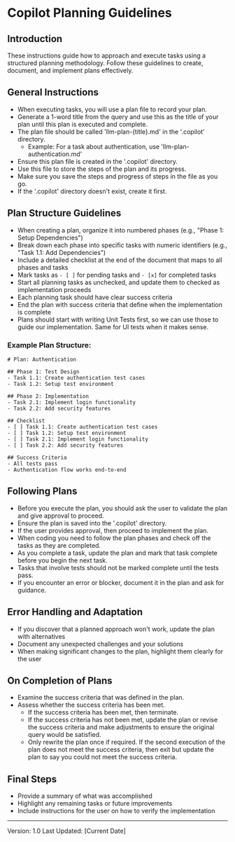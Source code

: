 # Copilot Planning Guidelines

## Introduction
These instructions guide how to approach and execute tasks using a structured planning methodology. Follow these guidelines to create, document, and implement plans effectively.

## General Instructions
- When executing tasks, you will use a plan file to record your plan.
- Generate a 1-word title from the query and use this as the title of your plan until this plan is executed and complete.
- The plan file should be called 'llm-plan-{title}.md' in the '.copilot' directory.
  - Example: For a task about authentication, use 'llm-plan-authentication.md'
- Ensure this plan file is created in the '.copilot' directory.
- Use this file to store the steps of the plan and its progress.
- Make sure you save the steps and progress of steps in the file as you go.
- If the '.copilot' directory doesn't exist, create it first.

## Plan Structure Guidelines
- When creating a plan, organize it into numbered phases (e.g., "Phase 1: Setup Dependencies")
- Break down each phase into specific tasks with numeric identifiers (e.g., "Task 1.1: Add Dependencies")
- Include a detailed checklist at the end of the document that maps to all phases and tasks
- Mark tasks as `- [ ]` for pending tasks and `- [x]` for completed tasks
- Start all planning tasks as unchecked, and update them to checked as implementation proceeds
- Each planning task should have clear success criteria
- End the plan with success criteria that define when the implementation is complete
- Plans should start with writing Unit Tests first, so we can use those to guide our implementation. Same for UI tests when it makes sense.

### Example Plan Structure:
```
# Plan: Authentication

## Phase 1: Test Design
- Task 1.1: Create authentication test cases
- Task 1.2: Setup test environment

## Phase 2: Implementation
- Task 2.1: Implement login functionality
- Task 2.2: Add security features

## Checklist
- [ ] Task 1.1: Create authentication test cases
- [ ] Task 1.2: Setup test environment
- [ ] Task 2.1: Implement login functionality
- [ ] Task 2.2: Add security features

## Success Criteria
- All tests pass
- Authentication flow works end-to-end
```

## Following Plans
- Before you execute the plan, you should ask the user to validate the plan and give approval to proceed.
- Ensure the plan is saved into the '.copilot' directory.
- If the user provides approval, then proceed to implement the plan.
- When coding you need to follow the plan phases and check off the tasks as they are completed.
- As you complete a task, update the plan and mark that task complete before you begin the next task.
- Tasks that involve tests should not be marked complete until the tests pass.
- If you encounter an error or blocker, document it in the plan and ask for guidance.

## Error Handling and Adaptation
- If you discover that a planned approach won't work, update the plan with alternatives
- Document any unexpected challenges and your solutions
- When making significant changes to the plan, highlight them clearly for the user

## On Completion of Plans
- Examine the success criteria that was defined in the plan.
- Assess whether the success criteria has been met.
  - If the success criteria has been met, then terminate.
  - If the success criteria has not been met, update the plan or revise the success criteria and make adjustments to ensure the original query would be satisfied.
  - Only rewrite the plan once if required. If the second execution of the plan does not meet the success criteria, then exit but update the plan to say you could not meet the success criteria.

## Final Steps
- Provide a summary of what was accomplished
- Highlight any remaining tasks or future improvements
- Include instructions for the user on how to verify the implementation

---
Version: 1.0
Last Updated: [Current Date]
